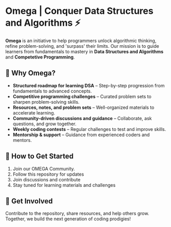 # Omega | Conquer Data Structures and Algorithms ⚡  

**Omega** is an initiative to help programmers unlock algorithmic thinking, refine problem-solving, and 'surpass' their limits. Our mission is to guide learners from fundamentals to mastery in **Data Structures and Algorithms** and **Competetive Programming**.  

## 🚀 Why Omega?  
- **Structured roadmap for learning DSA** – Step-by-step progression from fundamentals to advanced concepts.  
- **Competitive programming challenges** – Curated problem sets to sharpen problem-solving skills.  
- **Resources, notes, and problem sets** – Well-organized materials to accelerate learning.  
- **Community-driven discussions and guidance** – Collaborate, ask questions, and grow together.  
- **Weekly coding contests** – Regular challenges to test and improve skills.   
- **Mentorship & support** – Guidance from experienced coders and mentors.  

## 📌 How to Get Started 
1. Join our OMEGA Community.
2. Follow this repository for updates  
3. Join discussions and contribute  
4. Stay tuned for learning materials and challenges  

## 🌟 Get Involved  
Contribute to the repository, share resources, and help others grow.  
Together, we build the next generation of coding prodigies!  
